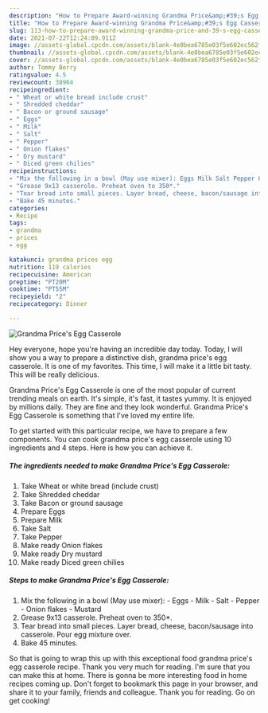 ```yaml
---
description: "How to Prepare Award-winning Grandma Price&amp;#39;s Egg Casserole"
title: "How to Prepare Award-winning Grandma Price&amp;#39;s Egg Casserole"
slug: 113-how-to-prepare-award-winning-grandma-price-and-39-s-egg-casserole
date: 2021-07-22T12:24:09.911Z
image: //assets-global.cpcdn.com/assets/blank-4e0bea6785e03f5e602ec562f230caae08da540cada707380b4fe1bbebba43da.png
thumbnail: //assets-global.cpcdn.com/assets/blank-4e0bea6785e03f5e602ec562f230caae08da540cada707380b4fe1bbebba43da.png
cover: //assets-global.cpcdn.com/assets/blank-4e0bea6785e03f5e602ec562f230caae08da540cada707380b4fe1bbebba43da.png
author: Tommy Berry
ratingvalue: 4.5
reviewcount: 38964
recipeingredient:
- " Wheat or white bread include crust"
- " Shredded cheddar"
- " Bacon or ground sausage"
- " Eggs"
- " Milk"
- " Salt"
- " Pepper"
- " Onion flakes"
- " Dry mustard"
- " Diced green chilies"
recipeinstructions:
- "Mix the following in a bowl (May use mixer): Eggs Milk Salt Pepper Onion flakes Mustard"
- "Grease 9x13 casserole. Preheat oven to 350*."
- "Tear bread into small pieces. Layer bread, cheese, bacon/sausage into casserole. Pour egg mixture over."
- "Bake 45 minutes."
categories:
- Recipe
tags:
- grandma
- prices
- egg

katakunci: grandma prices egg 
nutrition: 119 calories
recipecuisine: American
preptime: "PT20M"
cooktime: "PT55M"
recipeyield: "2"
recipecategory: Dinner

---
```



![Grandma Price&#39;s Egg Casserole](//assets-global.cpcdn.com/assets/blank-4e0bea6785e03f5e602ec562f230caae08da540cada707380b4fe1bbebba43da.png)

Hey everyone, hope you're having an incredible day today. Today, I will show you a way to prepare a distinctive dish, grandma price&#39;s egg casserole. It is one of my favorites. This time, I will make it a little bit tasty. This will be really delicious.



Grandma Price&#39;s Egg Casserole is one of the most popular of current trending meals on earth. It's simple, it's fast, it tastes yummy. It is enjoyed by millions daily. They are fine and they look wonderful. Grandma Price&#39;s Egg Casserole is something that I've loved my entire life.


To get started with this particular recipe, we have to prepare a few components. You can cook grandma price&#39;s egg casserole using 10 ingredients and 4 steps. Here is how you can achieve it.

<!--inarticleads1-->

##### The ingredients needed to make Grandma Price&#39;s Egg Casserole:

1. Take  Wheat or white bread (include crust)
1. Take  Shredded cheddar
1. Take  Bacon or ground sausage
1. Prepare  Eggs
1. Prepare  Milk
1. Take  Salt
1. Take  Pepper
1. Make ready  Onion flakes
1. Make ready  Dry mustard
1. Make ready  Diced green chilies




<!--inarticleads2-->

##### Steps to make Grandma Price&#39;s Egg Casserole:

1. Mix the following in a bowl (May use mixer): - Eggs - Milk - Salt - Pepper - Onion flakes - Mustard
1. Grease 9x13 casserole. Preheat oven to 350*.
1. Tear bread into small pieces. Layer bread, cheese, bacon/sausage into casserole. Pour egg mixture over.
1. Bake 45 minutes.




So that is going to wrap this up with this exceptional food grandma price&#39;s egg casserole recipe. Thank you very much for reading. I'm sure that you can make this at home. There is gonna be more interesting food in home recipes coming up. Don't forget to bookmark this page in your browser, and share it to your family, friends and colleague. Thank you for reading. Go on get cooking!
